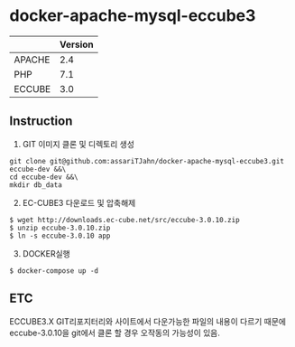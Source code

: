 # docker-apache-mysql-eccube3

|      | Version |
|------|---------|
|APACHE| 2.4     |
|PHP   | 7.1     |
|ECCUBE| 3.0     |

## Instruction
1. GIT 이미지 클론 및 디렉토리 생성
```
git clone git@github.com:assariTJahn/docker-apache-mysql-eccube3.git eccube-dev &&\
cd eccube-dev &&\
mkdir db_data
```

2. EC-CUBE3 다운로드 및 압축해제
```
$ wget http://downloads.ec-cube.net/src/eccube-3.0.10.zip
$ unzip eccube-3.0.10.zip
$ ln -s eccube-3.0.10 app
```

3. DOCKER실행
```
$ docker-compose up -d
```

## ETC

ECCUBE3.X GIT리포지터리와 사이트에서 다운가능한 파일의 내용이 다르기 때문에 eccube-3.0.10을 git에서 클론 할 경우 오작동의 가능성이 있음.
